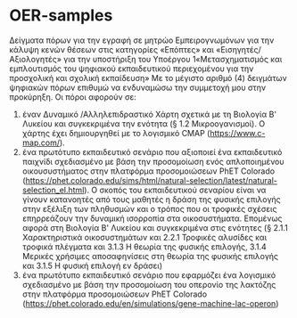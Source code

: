 # OER-samples
Δείγματα πόρων για την εγραφή σε μητρώο Εμπειρογνωμόνων για την κάλυψη κενών θέσεων στις κατηγορίες «Επόπτες» και «Εισηγητές/Αξιολογητές» για την υποστήριξη του Υποέργου 1«Μετασχηματισμός και εμπλουτισμός του ψηφιακού εκπαιδευτικού περιεχομένου για την προσχολική και σχολική εκπαίδευση»
Με το μέγιστο αριθμό (4) δειγμάτων ψηφιακών πόρων επιθυμώ να ενδυναμώσω την συμμετοχή μου στην προκύρηξη.
Οι πόροι αφορούν σε:
1) έναν Δυναμικό /Αλληλεπιδραστικό Χάρτη σχετικά με τη Βιολογία Β' Λυκείου και συγκεκριμένα την ενότητα (§ 1.2 Μικροογανισμοί). Ο χάρτης έχει δημιουργηθεί με το λογισμικό CMAP (https://www.c-map.com/).
2) ένα πρωτότυπο εκπαιδευτικό σενάριο που αξιοποιεί ένα εκπαιδευτικό παιχνίδι σχεδιασμένο με βάση την προσομοίωση ενός απλοποιημένου οικουσυστήματος στην πλατφόρμα προσομοιώσεων PhET Colorado (https://phet.colorado.edu/sims/html/natural-selection/latest/natural-selection_el.html). Ο σκοπός του εκπαιδευτικού σεναρίου είναι να γίνουν κατανοητές από τους μαθητές η δράση της φυσικής επιλογής στην εξέλιξη των πληθυσμών και ο τρόπος που οι τροφικές σχέσεις επηρρεάζουν την δυναμική ισορροπία στα οικοσυστήματα. Επομένως αφορά στη Βιολογία Β' Λυκείου και συγκεκριμένα στις ενότητες (§ 2.1.1 Χαρακτηριστικά οικοσυστημάτων και 2.2.1 Τροφικές αλυσίδες και τροφικά πλέγματα και 3.1.3 Η θεωρία της φυσικής επιλογής, 3.1.4 Μερικές χρήσιμες αποσαφηνίσεις στη θεωρία της φυσικής επιλογής και 3.1.5 Η φυσική επιλογή εν δράσει)
3) ένα πρωτότυπο εκπαιδευτικό σενάριο που εφαρμόζει ένα λογισμικό σχεδιασμένο με βάση την προσομοίωση του οπερονίο της λακτόζης στην πλατφόρμα προσομοιώσεων PhET Colorado (https://phet.colorado.edu/en/simulations/gene-machine-lac-operon)
